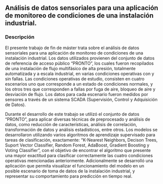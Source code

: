 ## Análisis de datos sensoriales para una aplicación de monitoreo de condiciones de una instalación industrial. 
### Descripción
El presente trabajo de fin de máster trata sobre el análisis de datos sensoriales para
una aplicación de monitoreo de condiciones de una instalación industrial. Los datos
utilizados provienen del conjunto de datos de referencia de acceso público “PRONTO”,
los cuales fueron recopilados de una instalación de flujo multifásico de alta presión,
totalmente automatizada y a escala industrial, en varias condiciones operativas con y
sin fallas. Las condiciones operativas de estudio, consisten en cuatro escenarios uno
que corresponde a un estado de condiciones normales, y los otros tres que
corresponden a fallas por fuga de aire, bloqueo de aire y desviación de flujo. Los datos
para cada escenario fueron medidos por sensores a través de un sistema SCADA
(Supervisión, Control y Adquisición de Datos). 

 Durante el desarrollo de este trabajo se utilizó el conjunto de datos “PRONTO”, para
aplicar diversas técnicas de preprocesado y análisis de datos, como reducción de
características, análisis de correlación, transformación de datos y análisis estadísticos,
entre otros. Los modelos se desarrollaron utilizando varios algoritmos de aprendizaje
supervisado para tareas de clasificación, exactamente: “K-Nearest Neighbors, Decison
Trees, Suport Vector Classifier, Random Forest, AdaBoost, Gradient Boosting y Voting
Classifier”, con el objetivo de encontrar el algoritmo que presente una mayor exactitud
para clasificar correctamente las cuatro condiciones operativas mencionadas
anteriormente. Adicionalmente se desarrolló una aplicación que permita visualizar el
funcionamiento del modelo en un posible escenario de toma de datos de la instalación
industrial, y representar su comportamiento para predicción en tiempo real.  
